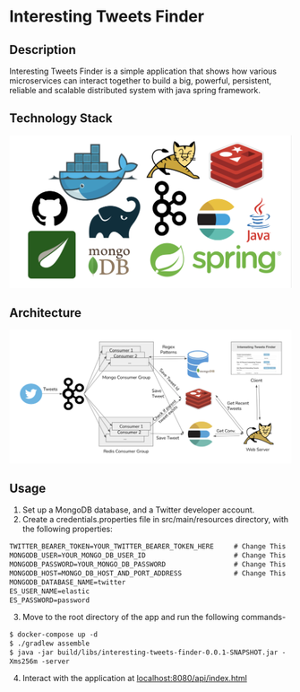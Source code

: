 # Interesting Tweets Finder

## Description
Interesting Tweets Finder is a simple application that shows how various microservices can interact together to build
a big, powerful, persistent, reliable and scalable distributed system with java spring framework. 

## Technology Stack

![Technology Stack](src/main/resources/static/tech-stack.png)

## Architecture

![Architecture](src/main/resources/static/architecture.png)

## Usage

1. Set up a MongoDB database, and a Twitter developer account.
2. Create a credentials.properties file in src/main/resources directory, with the following properties:

```
TWITTER_BEARER_TOKEN=YOUR_TWITTER_BEARER_TOKEN_HERE     # Change This
MONGODB_USER=YOUR_MONGO_DB_USER_ID                      # Change This
MONGODB_PASSWORD=YOUR_MONGO_DB_PASSWORD                 # Change This
MONGODB_HOST=MONGO_DB_HOST_AND_PORT_ADDRESS             # Change This
MONGODB_DATABASE_NAME=twitter
ES_USER_NAME=elastic
ES_PASSWORD=password
```

3. Move to the root directory of the app and run the following commands-

```
$ docker-compose up -d
$ ./gradlew assemble  
$ java -jar build/libs/interesting-tweets-finder-0.0.1-SNAPSHOT.jar -Xms256m -server
````

4. Interact with the application at <a href="http://localhost:8080/api/index.html"> localhost:8080/api/index.html</a>